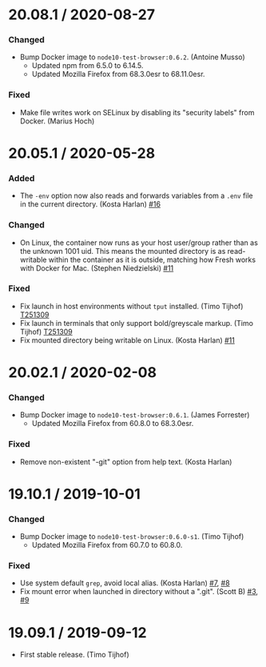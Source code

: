 20.08.1 / 2020-08-27
==================

### Changed

* Bump Docker image to `node10-test-browser:0.6.2`. (Antoine Musso)
  * Updated npm from 6.5.0 to 6.14.5.
  * Updated Mozilla Firefox from 68.3.0esr to 68.11.0esr.

### Fixed

* Make file writes work on SELinux by disabling its "security labels" from Docker. (Marius Hoch)

20.05.1 / 2020-05-28
==================

### Added

* The `-env` option now also reads and forwards variables from a `.env`
  file in the current directory. (Kosta Harlan) [#16](https://github.com/wikimedia/fresh/issues/16)

### Changed

* On Linux, the container now runs as your host user/group rather than as the
  unknown 1001 uid. This means the mounted directory is as read-writable
  within the container as it is outside, matching how Fresh works with
  Docker for Mac. (Stephen Niedzielski) [#11](https://github.com/wikimedia/fresh/issues/11)

### Fixed

* Fix launch in host environments without `tput` installed. (Timo Tijhof) [T251309](https://phabricator.wikimedia.org/T251309)
* Fix launch in terminals that only support bold/greyscale markup. (Timo Tijhof) [T251309](https://phabricator.wikimedia.org/T251309)
* Fix mounted directory being writable on Linux. (Kosta Harlan) [#11](https://github.com/wikimedia/fresh/issues/11)

20.02.1 / 2020-02-08
==================

### Changed

* Bump Docker image to `node10-test-browser:0.6.1`. (James Forrester)
  * Updated Mozilla Firefox from 60.8.0 to 68.3.0esr.

### Fixed

* Remove non-existent "-git" option from help text. (Kosta Harlan)

19.10.1 / 2019-10-01
==================

### Changed

* Bump Docker image to `node10-test-browser:0.6.0-s1`. (Timo Tijhof)
  * Updated Mozilla Firefox from 60.7.0 to 60.8.0.

### Fixed

* Use system default `grep`, avoid local alias. (Kosta Harlan) [#7](https://github.com/wikimedia/fresh/pull/7), [#8](https://github.com/wikimedia/fresh/pull/8)
* Fix mount error when launched in directory without a ".git". (Scott B) [#3](https://github.com/wikimedia/fresh/issues/3), [#9](https://github.com/wikimedia/fresh/pull/9)

19.09.1 / 2019-09-12
==================

* First stable release. (Timo Tijhof)
